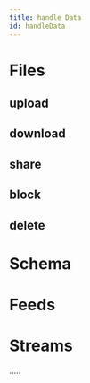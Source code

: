 ```yaml
---
title: handle Data
id: handleData
---
```


# Files

## upload

## download

## share

## block

## delete

# Schema

# Feeds

# Streams

.....